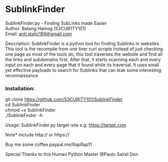 # SublinkFinder

SublinkFinder.py - Finding SubLinks made Easier <br>
Author: Batang Hamog (S3CUR1TY101)<br>
Email: anti.static189@gmail.com<br>


Description: SublinkFinder is a python tool for finding Sublinks
in websites. This tool is the recompile from one liner curl scripts
Instead of just checking one page as most of the tools do, this tool
traverses the website and find all the links and subdomains first.
After that, it starts scanning each and every input on each and every
page that it found while its traversal. It uses small yet effective
payloads to search for Sublinks that can leak some interesting reconnaissance


<h3>Installation:</h3>

git clone https://github.com/S3CURITY101/SublinkFinder<br>
cd SublinkFinder<br>
chmod +x SublinkFinder<br>
./SublinkFinder -h

Usage: SublinkFinder.py target-site e.g. https://target.com 

Note* include http:// or https:// 



Buy me some coffee
paypal.me/RapRap11


Special Thanks to this Human Python Master @Paulo Sairel Don 


